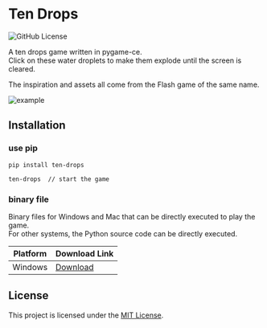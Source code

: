 # Ten Drops

![GitHub License](https://img.shields.io/github/license/chyok/ten-drops)

A ten drops game written in pygame-ce.  
Click on these water droplets to make them explode until the screen is cleared.

The inspiration and assets all come from the Flash game of the same name.

![example](https://github.com/chyok/ten-drops/assets/32629225/b8409169-dd31-4912-a91e-5fed288a833c)

## Installation

### use pip
```commandline
pip install ten-drops

ten-drops  // start the game 
```

### binary file

Binary files for Windows and Mac that can be directly executed to play the game.  
For other systems, the Python source code can be directly executed.

| Platform | Download Link                                    | 
|----------|--------------------------------------------------|
| Windows  | [Download](https://github.com/chyok/ten-drops/releases) |


## License

This project is licensed under the [MIT License](LICENSE).

